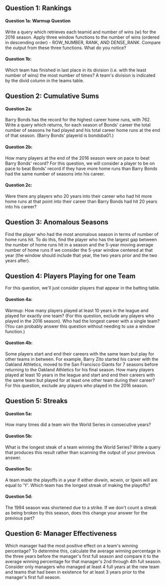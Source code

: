 ## Question 1: Rankings
#### Question 1a: Warmup Question
Write a query which retrieves each teamid and number of wins (w) for the 2016 season. Apply three window functions to the number of wins (ordered in descending order) - ROW_NUMBER, RANK, AND DENSE_RANK. Compare the output from these three functions. What do you notice?

#### Question 1b: 
Which team has finished in last place in its division (i.e. with the least number of wins) the most number of times? A team's division is indicated by the divid column in the teams table.

## Question 2: Cumulative Sums
#### Question 2a: 
Barry Bonds has the record for the highest career home runs, with 762. Write a query which returns, for each season of Bonds' career the total number of seasons he had played and his total career home runs at the end of that season. (Barry Bonds' playerid is bondsba01.)

#### Question 2b:
How many players at the end of the 2016 season were on pace to beat Barry Bonds' record? For this question, we will consider a player to be on pace to beat Bonds' record if they have more home runs than Barry Bonds had the same number of seasons into his career. 

#### Question 2c: 
Were there any players who 20 years into their career who had hit more home runs at that point into their career than Barry Bonds had hit 20 years into his career? 

## Question 3: Anomalous Seasons
Find the player who had the most anomalous season in terms of number of home runs hit. To do this, find the player who has the largest gap between the number of home runs hit in a season and the 5-year moving average number of home runs if we consider the 5-year window centered at that year (the window should include that year, the two years prior and the two years after).

## Question 4: Players Playing for one Team
For this question, we'll just consider players that appear in the batting table.
#### Question 4a: 
Warmup: How many players played at least 10 years in the league and played for exactly one team? (For this question, exclude any players who played in the 2016 season). Who had the longest career with a single team? (You can probably answer this question without needing to use a window function.)

#### Question 4b: 
Some players start and end their careers with the same team but play for other teams in between. For example, Barry Zito started his career with the Oakland Athletics, moved to the San Francisco Giants for 7 seasons before returning to the Oakland Athletics for his final season. How many players played at least 10 years in the league and start and end their careers with the same team but played for at least one other team during their career? For this question, exclude any players who played in the 2016 season.

## Question 5: Streaks
#### Question 5a: 
How many times did a team win the World Series in consecutive years?

#### Question 5b: 
What is the longest steak of a team winning the World Series? Write a query that produces this result rather than scanning the output of your previous answer.

#### Question 5c: 
A team made the playoffs in a year if either divwin, wcwin, or lgwin will are equal to 'Y'. Which team has the longest streak of making the playoffs? 

#### Question 5d: 
The 1994 season was shortened due to a strike. If we don't count a streak as being broken by this season, does this change your answer for the previous part?

## Question 6: Manager Effectiveness
Which manager had the most positive effect on a team's winning percentage? To determine this, calculate the average winning percentage in the three years before the manager's first full season and compare it to the average winning percentage for that manager's 2nd through 4th full season. Consider only managers who managed at least 4 full years at the new team and teams that had been in existence for at least 3 years prior to the manager's first full season.